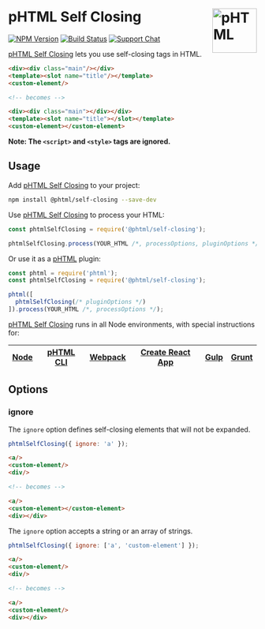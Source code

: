 # pHTML Self Closing [<img src="https://phtmlorg.github.io/phtml/logo.svg" alt="pHTML" width="90" height="90" align="right">][phtml]

[![NPM Version][npm-img]][npm-url]
[![Build Status][cli-img]][cli-url]
[![Support Chat][git-img]][git-url]

[pHTML Self Closing] lets you use self-closing tags in HTML.

```html
<div><div class="main"/></div>
<template><slot name="title"/></template>
<custom-element/>

<!-- becomes -->

<div><div class="main"></div></div>
<template><slot name="title"></slot></template>
<custom-element></custom-element>
```

**Note: The `<script>` and `<style>` tags are ignored.**

## Usage

Add [pHTML Self Closing] to your project:

```bash
npm install @phtml/self-closing --save-dev
```

Use [pHTML Self Closing] to process your HTML:

```js
const phtmlSelfClosing = require('@phtml/self-closing');

phtmlSelfClosing.process(YOUR_HTML /*, processOptions, pluginOptions */);
```

Or use it as a [pHTML] plugin:

```js
const phtml = require('phtml');
const phtmlSelfClosing = require('@phtml/self-closing');

phtml([
  phtmlSelfClosing(/* pluginOptions */)
]).process(YOUR_HTML /*, processOptions */);
```

[pHTML Self Closing] runs in all Node environments, with special instructions for:

| [Node](INSTALL.md#node) | [pHTML CLI](INSTALL.md#phtml-cli) | [Webpack](INSTALL.md#webpack) | [Create React App](INSTALL.md#create-react-app) | [Gulp](INSTALL.md#gulp) | [Grunt](INSTALL.md#grunt) |
| --- | --- | --- | --- | --- | --- |

## Options

### ignore

The `ignore` option defines self-closing elements that will not be expanded.

```js
phtmlSelfClosing({ ignore: 'a' });
```

```html
<a/>
<custom-element/>
<div/>

<!-- becomes -->

<a/>
<custom-element></custom-element>
<div></div>
```

The `ignore` option accepts a string or an array of strings.

```js
phtmlSelfClosing({ ignore: ['a', 'custom-element'] });
```

```html
<a/>
<custom-element/>
<div/>

<!-- becomes -->

<a/>
<custom-element/>
<div></div>
```

[cli-img]: https://img.shields.io/travis/phtmlorg/phtml-self-closing.svg
[cli-url]: https://travis-ci.org/phtmlorg/phtml-self-closing
[git-img]: https://img.shields.io/badge/support-chat-blue.svg
[git-url]: https://gitter.im/phtmlorg/phtml
[npm-img]: https://img.shields.io/npm/v/@phtml/self-closing.svg
[npm-url]: https://www.npmjs.com/package/@phtml/self-closing

[pHTML]: https://github.com/phtmlorg/phtml
[pHTML Self Closing]: https://github.com/phtmlorg/phtml-self-closing
